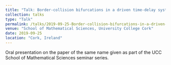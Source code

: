 ```yaml
---
title: "Talk: Border-collision bifurcations in a driven time-delay system"
collection: talks
type: "Talk"
permalink: /talks/2019-09-25-Border-collision-bifurcations-in-a-driven-time-delay-system
venue: "School of Mathematical Sciences, University College Cork"
date: 2019-09-25
location: "Cork, Ireland"
---
```


Oral presentation on the paper of the same name given as part of the UCC School of Mathematical Sciences seminar series.
